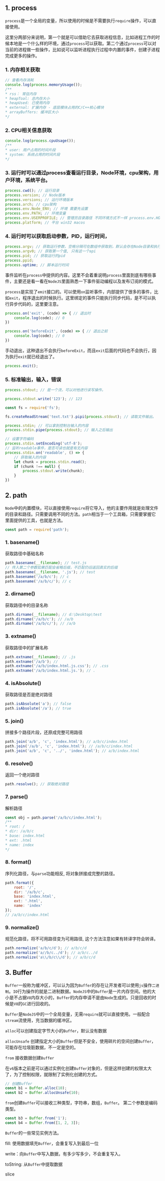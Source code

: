 ## 1. process

```process```是一个全局的变量，所以使用的时候是不需要执行```require```操作，可以直接使用。

这里分两部分来说明，第一个就是可以借助它去获取进程信息，比如进程工作的时候本地是一个什么样的环境，通过```process```可以获取。第二个通过```process```可以对当前的进程做一些操作，比如说可以监听进程执行过程中内置的事件，创建子进程完成更多的操作。

### 1. 内存相关获取

```js
// 查看内存消耗
console.log(process.memoryUsage());
/**
* rss： 常驻内存
* heapToal: 总内存大小
* heapUsed: 已使用内存
* external: 扩展内存 - 底层模块占用的C/C++核心模块
* arrayBuffers: 缓冲区大小
*/
```

### 2. CPU相关信息获取

```js
console.log(process.cpuUsage());
/**
* user: 用户占用的时间片段
* system: 系统占用的时间片段
*/
```

### 3. 运行时可以通过process查看运行目录，Node环境，cpu架构，用户环境，系统平台。

```js
process.cwd(); // 运行目录
process.version; // Node版本
process.versions; // 运行环境版本
process.arch; // cpu架构
process.env.Node_ENV; // 环境 需要先设置
process.env.PATH; // 环境变量
process.env.USERPROFILE; // 管理员目录路径 不同环境方式不一样 process.env.HOME
process.platform; // 平台 win32 macos

```

### 4. 运行时可以获取启动参数，PID，运行时间，

```js
process.argv; // 获取运行参数，空格分隔可在数组中获取到，默认会存在Node目录和执行脚本的目录两个值。
process.argv0; // 获取第一个值, 只有这一个api
process.pid; // 获取运行的pid
process.ppid; 
process.uptime; // 脚本运行时间
```

事件监听在```process```中提供的内容。这里不会着重说明```process```里面到底有哪些事件，主要还是看一看在```NodeJS```里面熟悉一下事件驱动编程以及发布订阅的模式。

```process```是实现了```emit```接口的。可以使用```on```监听事件，内部提供了很多的事件，比如```exit```，程序退出的时候执行。这里绑定的事件只能执行同步代码，是不可以执行异步代码的，这里要注意。

```js
process.on('exit', (code) => { // 退出时
    console.log(code); // 0
})

process.on('beforeExit', (code) => { // 退出之前
    console.log(code); // 0
})
```

手动退出，这种退出不会执行```beforeExit```，而且```exit```后面的代码也不会执行，因为执行```exit```就已经退出了。

```js
process.exit();
```

### 5. 标准输出，输入，错误

```js
process.stdout; // 是一个流，可以对他进行读写操作。

process.stdout.write('123'); // 123
```

```js
const fs = require('fs');

fs.createReadStream('text.txt').pipi(process.stdout); // 读取文件输出。
```

```js
process.stdin; // 可以拿到控制台输入的内容
process.stdin.pipe(process.stdout); // 输入之后输出
```

```js
// 设置字符编码
process.stdin.setEncoding('utf-8');
// 监听readable事件，是否可读也就是有无内容
process.stdin.on('readable', () => {
    // 获取输入的内容
    let chunk = process.stdin.read();
    if (chunk !== null) {
        process.stdout.write(chunk);
    }
})
```

## 2. path

```Node```中的内置模块，可以直接使用```require```将它导入，他的主要作用就是处理文件的目录和路径。只需要调用不同的方法。```path```相当于一个工具箱，只需要掌握它里面提供的工具，也就是方法。

```js
const path = require('path');
```

### 1. basename()

获取路径中基础名称

```js
path.basename(__filename); // test.js
// 传入第二个参数如果匹配会省略后缀，不匹配仍旧返回真实的后缀
path.basename(__filename, '.js'); // test
path.basename('/a/b/c'); // c
path.basename('/a/b/c/'); // c
```

### 2. dirname()

获取路径中的目录名称

```js
path.dirname(__filename); // d:\Desktop\test
path.dirname('/a/b/c'); // /a/b
path.dirname('/a/b/c/'); // /a/b
```

### 3. extname()

获取路径中的扩展名称

```js
path.extname(__filename); // .js
path.extname('/a/b'); //
path.extname('/a/b/index.html.js.css'); // .css
path.extname('/a/b/index.html.js.'); // .
```

### 4. isAbsolute()

获取路径是否是绝对路径

```js
path.isAbsolute('a'); // false
path.isAbsolute('/a'); // true
```

### 5. join()

拼接多个路径片段，还原成完整可用路径

```js
path.join('a/b', 'c', 'index.html'); // a/b/c/index.html
path.join('/a/b', 'c', 'index.html'); // /a/b/c/index.html
path.join('a/b', 'c', '../', 'index.html'); // a/b/index.html
```

### 6. resolve()

返回一个绝对路径

```js
path.resolve(); // 获取绝对路径
```

### 7. parse()

解析路径

```js
const obj = path.parse('/a/b/c/index.html');
/**
* root: /
* dir: /a/b/c
* base: index.html
* ext: .html
* name: index
*/
```

### 8. format()

序列化路径，与```parse```功能相反, 将对象拼接成完整的路径。

```js
path.format({
    root: '/',
    dir: '/a/b/c',
    base: 'index.html',
    ext: '.html',
    name: 'index'
});
// /a/b/c/index.html
```

### 9. normalize()

规范化路径，将不可用路径变为可用路径, 这个方法注意如果有转译字符会转译。

```js
path.normalize('a/b/c/d'); // a/b/c/d
path.normalize('a//b/c../d'); // a/b/c../d
path.normalize('a\\/b/c\\/d'); // a/b/c/d 
```

## 3. Buffer

```Buffer```一般称为缓冲区，可以认为因为```Buffer```的存在让开发者可以使用```js```操作```二进制```。```IO```行为操作的就是二进制数据。```NodeJS```中的```Buffer```是一片内存空间。他的大小是不占据```V8```内存大小的，```Buffer```的内存申请不是由```Node```生成的。只是回收的时候是```V8```的```GC```进行回收的。

```Buffer```是```NodeJS```中的一个全局变量，无需```require```就可以直接使用。一般配合```stream```流使用，充当数据的缓冲区。

```alloc```可以创建指定字节大小的```Buffer```，默认没有数据

```allocUnsafe``` 创建指定大小的```Buffer```但是不安全，使用碎片的空间创建```Buffer```，可能存在垃圾脏数据，不一定是空的。

```from``` 接收数据创建```Buffer```

在```v6```版本之前是可以通过实例化创建```Buffer```对象的，但是这样创建的权限太大了，为了控制权限，就限制了实例化创建的方式。

```js
// 创建Buffer
const b1 = Buffer.alloc(10);
const b2 = Buffer.allocUnsafe(10);
```

```from```创建```Buffer```可以接收三种类型，字符串，数组，```Buffer```。 第二个参数是编码类型。

```js
const b3 = Buffer.from('1');
const b4 = Buffer.from([1, 2, 3]);
```

```Buffer```的一些常见实例方法。

fill: 使用数据填充```Buffer```，会重复写入到最后一位

write：向```Buffer```中写入数据，有多少写多少，不会重复写入。

toString: 从```Buffer```中提取数据

slice